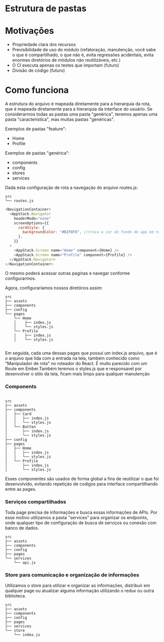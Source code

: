 # Estrutura de pastas


# Motivações
- Propriedade clara dos recursos
- Previsibilidade de uso do módulo (refatoração, manutenção, você sabe o que é compartilhado, o que não é, evita regressões acidentais, evita enormes diretórios de módulos não reutilizáveis, etc.)
- O CI executa apenas os testes que importam (futuro)
- Divisão de código (futuro)


# Como funciona
A estrutura do arquivo é mapeada diretamente para a hierarquia da rota, que é mapeada diretamente para a hierarquia da interface do usuário.
Se considerarmos todas as pastas uma pasta "genérica", teremos apenas uma pasta "característica", mas muitas pastas "genéricas".

Exemplos de pastas "feature":

- Home
- Profile



Exemplos de pastas "genérica":

- components
- config
- stores
- services



Dada esta configuração de rota a navegação do arquivo routes.js:

```
src
└── routes.js
```

```js
<NavigationContainer>
  <AppStack.Navigator
    headerMode="none"
    screenOptions={{
      cardStyle: {
        backgroundColor: "#B2F8F8", //troca a cor do fundo do app em todas as pages
      },
    }}
  >
    <AppStack.Screen name="Home" component={Home} />
    <AppStack.Screen name="Profile" component={Profile} />
  </AppStack.Navigator>
</NavigationContainer>

```
O mesmo poderá acessar outras paginas e navegar conforme configurarmos.





Agora, configuraríamos nossos diretórios assim:

```
src
├── assets
├── components
├── config
└── pages
    └── Home
    │    ├── index.js
    │    └── styles.js
    └── Profile  
    │    ├── index.js
    │    └── styles.js
                
```

Em seguida, cada uma dessas pages que possui um index.js arquivo, que é o arquivo que lida com a entrada na tela, também conhecido como "Manipulador de rota" no roteador do React.
É muito parecido com um Route em Ember.Também teremos o styles.js que e responsavel por desenvolver o stilo da tela, ficam mais limpo para qualquer manutenção










### Components


```

src
├── assets
├── components
│   ├── Card
│   │   ├── index.js
│   │   └── styles.js
│   └── Button
│       ├── index.js
│       └── styles.js
├── config
├── pages
│   ├── Home
│   │   ├── index.js
│   │   └── styles.js
│   └── Profile
│       ├── index.js
│       └── styles.js

```


Esses componentes são usados de forma global a fins de reutilizar o que foi desenvolvido, evitando repetição de codigos para interface compartilhando entre as pages.


### Serviços compartilhados

Toda page precisa de informações e busca essas informações de APIs. Por esse motivo utilizamos a pasta "services" para organizar os endpoints, onde qualquer tipo de configuração de busca de serviços ou conexão com banco de dados.


```
src
├── assets
├── components
├── config
├── pages
└── services
    └── api.js
```







### Store para comunicação e organização de informações

Utilizamos o store para utilizar e organizar as informações, distribuir em qualquer page ou atualizar alguma informação utilizando o redux ou outra biblioteca.

```
src
├── assets
├── components
├── config
├── pages
├── services
└── store
    └── index.js

```

